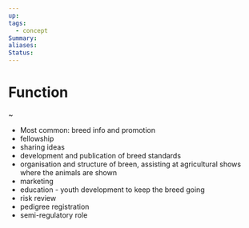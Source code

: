 ```yaml
---
up: 
tags:
  - concept
Summary: 
aliases: 
Status:
---
```

# Function
~
- Most common: breed info and promotion
- fellowship
- sharing ideas
- development and publication of breed standards
- organisation and structure of breen, assisting at agricultural shows where the animals are shown
- marketing
- education - youth development to keep the breed going
- risk review
- pedigree registration 
- semi-regulatory role